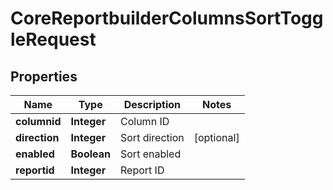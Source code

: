 

# CoreReportbuilderColumnsSortToggleRequest


## Properties

| Name | Type | Description | Notes |
|------------ | ------------- | ------------- | -------------|
|**columnid** | **Integer** | Column ID |  |
|**direction** | **Integer** | Sort direction |  [optional] |
|**enabled** | **Boolean** | Sort enabled |  |
|**reportid** | **Integer** | Report ID |  |



